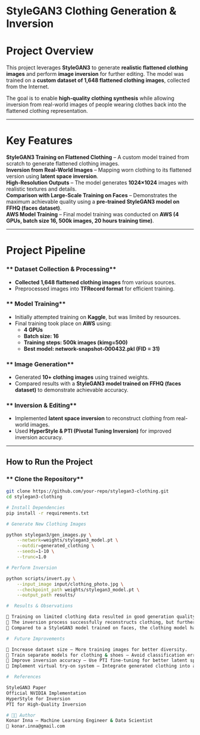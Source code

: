 
# **StyleGAN3 Clothing Generation & Inversion**  

# **Project Overview**  
This project leverages **StyleGAN3** to generate **realistic flattened clothing images** and perform **image inversion** for further editing. The model was trained on a **custom dataset of 1,648 flattened clothing images**, collected from the Internet.  

The goal is to enable **high-quality clothing synthesis** while allowing inversion from real-world images of people wearing clothes back into the flattened clothing representation.  

---

# **Key Features**  
 **StyleGAN3 Training on Flattened Clothing** – A custom model trained from scratch to generate flattened clothing images.  
 **Inversion from Real-World Images** – Mapping worn clothing to its flattened version using **latent space inversion**.  
 **High-Resolution Outputs** – The model generates **1024×1024** images with realistic textures and details.  
 **Comparison with Large-Scale Training on Faces** – Demonstrates the maximum achievable quality using a **pre-trained StyleGAN3 model on FFHQ (faces dataset)**.  
 **AWS Model Training** – Final model training was conducted on **AWS (4 GPUs, batch size 16, 500k images, 20 hours training time)**.  

---

# **Project Pipeline**  

### ** Dataset Collection & Processing**  
- **Collected 1,648 flattened clothing images** from various sources.  
- Preprocessed images into **TFRecord format** for efficient training.  

### ** Model Training**  
- Initially attempted training on **Kaggle**, but was limited by resources.  
- Final training took place on **AWS** using:  
  - **4 GPUs**  
  - **Batch size: 16**  
  - **Training steps: 500k images (kimg=500)**  
  - **Best model: network-snapshot-000432.pkl (FID = 31)**  

### ** Image Generation**  
- Generated **10+ clothing images** using trained weights.  
- Compared results with a **StyleGAN3 model trained on FFHQ (faces dataset)** to demonstrate achievable accuracy.  

### ** Inversion & Editing**  
- Implemented **latent space inversion** to reconstruct clothing from real-world images.  
- Used **HyperStyle & PTI (Pivotal Tuning Inversion)** for improved inversion accuracy.  

---

##  **How to Run the Project**  

### ** Clone the Repository**  
```bash
git clone https://github.com/your-repo/stylegan3-clothing.git
cd stylegan3-clothing

# Install Dependencies
pip install -r requirements.txt

# Generate New Clothing Images

python stylegan3/gen_images.py \
    --network=weights/stylegan3_model.pt \
    --outdir=generated_clothing \
    --seeds=1-10 \
    --trunc=1.0

# Perform Inversion

python scripts/invert.py \
    --input_image input/clothing_photo.jpg \
    --checkpoint_path weights/stylegan3_model.pt \
    --output_path results/

#  Results & Observations

🔹 Training on limited clothing data resulted in good generation quality, but more data would improve diversity.
🔹 The inversion process successfully reconstructs clothing, but further fine-tuning is needed for best accuracy.
🔹 Compared to a StyleGAN3 model trained on faces, the clothing model has a lower level of detail but still achieves realistic results.

#  Future Improvements

🔹 Increase dataset size – More training images for better diversity.
🔹 Train separate models for clothing & shoes – Avoid classification errors.
🔹 Improve inversion accuracy – Use PTI fine-tuning for better latent space mapping.
🔹 Implement virtual try-on system – Integrate generated clothing into a virtual wardrobe.

#  References

StyleGAN3 Paper
Official NVIDIA Implementation
HyperStyle for Inversion
PTI for High-Quality Inversion

# 👨‍💻 Author
Konar Inna – Machine Learning Engineer & Data Scientist
📧 konar.inna@gmail.com
